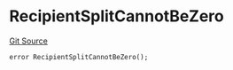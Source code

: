 # RecipientSplitCannotBeZero
[Git Source](https://github.com/digiv3rse/protocol-contracts/blob/0d518167a484d4368bad0990424be098fe779fa4/contracts/modules/act/collect/MultirecipientFeeCollectModule.sol)


```solidity
error RecipientSplitCannotBeZero();
```

